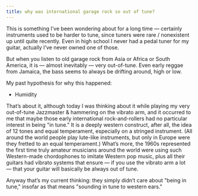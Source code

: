 ```yaml
---
title: why was international garage rock so out of tune?
---
```


This is something I’ve been wondering about for a long time — certainly instruments used to be harder to tune, since tuners were rare / nonexistent up until quite recently. Even in high school I never had a pedal tuner for my guitar, actually I’ve never owned one of those.

But when you listen to old garage rock from Asia or Africa or South America, it is — almost inevitably — very out-of-tune. Even early reggae from Jamaica, the bass seems to always be drifting around, high or low.

My past hypothesis for why this happened:

- Humidity

That’s about it, although today I was thinking about it while playing my very out-of-tune Jazzmaster & hammering on the vibrato arm, and it occurred to me that maybe those early international rock-and-rollers had no particular interest in being "in tune." It is a deeply western construct, after all, the idea of 12 tones and equal temperament, especially on a stringed instrument. (All around the world people play lute-like instruments, but only in Europe were they fretted to an equal temperament.) What’s more, the 1960s represented the first time truly amateur musicians around the world were using such Western-made chordophones to imitate Western pop music, plus all their guitars had vibrato systems that ensure — if you use the vibrato arm a lot — that your guitar will basically be always out of tune.

Anyway that’s my current thinking: they simply didn’t care about "being in tune," insofar as that means "sounding in tune to western ears."